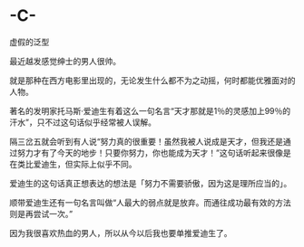 # -C-

虚假的泛型

最近越发感觉绅士的男人很帅。

就是那种在西方电影里出现的，无论发生什么都不为之动摇，何时都能优雅面对的人物。

著名的发明家托马斯·爱迪生有着这么一句名言“天才那就是1％的灵感加上99％的汗水”，只不过这句话似乎经常被人误解。

隔三岔五就会听到有人说“努力真的很重要！虽然我被人说成是天才，但我还是通过努力才有了今天的地步！只要你努力，你也能成为天才！”这句话听起来很像是在类比爱迪生，但实际上似乎不同。

爱迪生的这句话真正想表达的想法是「努力不需要骄傲，因为这是理所应当的」。

顺带爱迪生还有一句名言叫做“人最大的弱点就是放弃。而通往成功最有效的方法则是再尝试一次。”

因为我很喜欢热血的男人，所以从今以后我也要单推爱迪生了。
